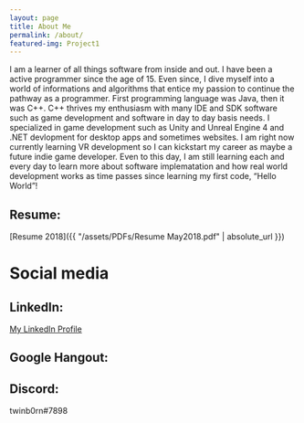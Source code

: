 ```yaml
---
layout: page
title: About Me
permalink: /about/
featured-img: Project1
---
```


   I am a learner of all things software from inside and out. I have been a active programmer since the age of 15. Even since, I dive myself into a world of informations and algorithms that entice my passion to continue the pathway as a programmer. First programming language was Java, then it was C++. C++ thrives my enthusiasm with many IDE and SDK software such as game development and software in day to day basis needs. I specialized in game development such as Unity and Unreal Engine 4 and .NET devlopment for desktop apps and sometimes websites. I am right now currently learning VR development so I can kickstart my career as maybe a future indie game developer. Even to this day, I am still learning each and every day to learn more about software implematation and how real world development works as time passes since learning my first code, “Hello World”!
   

## Resume:
[Resume 2018]({{ "/assets/PDFs/Resume May2018.pdf" | absolute_url }})



# Social media

## LinkedIn:
[My LinkedIn Profile ](https://www.linkedin.com/in/joshuanguyensoft1995)

## Google Hangout:


## Discord:
twinb0rn#7898
